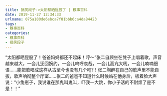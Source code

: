 ```yaml
---
title: 搞笑段子->太阳都晒屁股了 | 糗事百科
date: 2019-11-27 12:34:33
urlname: 075a100de6ebca7f81bbb6ca4da84423
tags: 
- 糗事百科
categories:
- 糗事百科
- 搞笑段子
---
```

“太阳都晒屁股了！爸爸妈妈都还不起床！哼～”张二自顾坐在凳子上唱着歌，声音越来越大，一会儿迂回婉约，一会儿呜呼哀哉，一会儿高亢大吼，一会儿喃喃细语……能把歌唱成这样从古至今也没有几个吧?！张二陶醉在自己的歌声里不能自拔，歌声响彻整个厅室……张二的爸爸不知道什么时候站在他身后，板着脸大声说：“小兔崽子，我说谁在那鬼叫鬼叫，吓我一大跳，你小子活的不耐烦了是不是！！”


